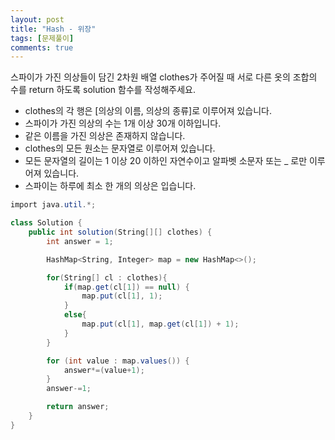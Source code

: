 ```yaml
---
layout: post
title: "Hash - 위장"
tags: [문제풀이]
comments: true
---
```


스파이가 가진 의상들이 담긴 2차원 배열 clothes가 주어질 때 서로 다른 옷의 조합의 수를 return 하도록 solution 함수를 작성해주세요.

* clothes의 각 행은 [의상의 이름, 의상의 종류]로 이루어져 있습니다.
* 스파이가 가진 의상의 수는 1개 이상 30개 이하입니다.
* 같은 이름을 가진 의상은 존재하지 않습니다.
* clothes의 모든 원소는 문자열로 이루어져 있습니다.
* 모든 문자열의 길이는 1 이상 20 이하인 자연수이고 알파벳 소문자 또는 _ 로만 이루어져 있습니다.
* 스파이는 하루에 최소 한 개의 의상은 입습니다.

```cs
import java.util.*;

class Solution {
    public int solution(String[][] clothes) {
        int answer = 1;

        HashMap<String, Integer> map = new HashMap<>();

        for(String[] cl : clothes){
            if(map.get(cl[1]) == null) {
                map.put(cl[1], 1);
            }
            else{
                map.put(cl[1], map.get(cl[1]) + 1);
            }
        }

        for (int value : map.values()) {
            answer*=(value+1);
        }
        answer-=1;

        return answer;
    }
}
```
